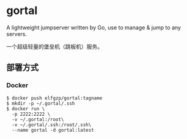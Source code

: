 # gortal 

A lightweight jumpserver written by Go, use to manage & jump to any servers.

一个超级轻量的堡垒机（跳板机）服务。  

## 部署方式

### Docker

```shell
$ docker push elfgzp/gortal:tagname
$ mkdir -p ~/.gortal/.ssh
$ docker run \
  -p 2222:2222 \
  -v ~/.gortal:/root\
  -v ~/.gortal/.ssh:/root/.ssh\
  --name gortal -d gortal:latest
```